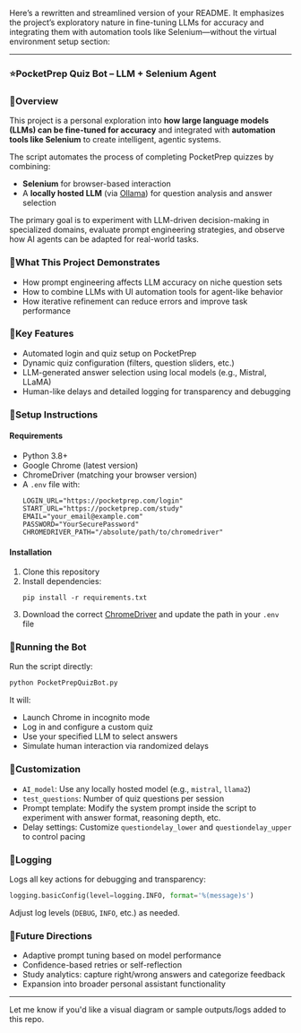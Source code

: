 Here’s a rewritten and streamlined version of your README. It emphasizes the project’s exploratory nature in fine-tuning LLMs for accuracy and integrating them with automation tools like Selenium—without the virtual environment setup section:

---

### ⭐PocketPrep Quiz Bot – LLM + Selenium Agent

### 📌Overview  
This project is a personal exploration into **how large language models (LLMs) can be fine-tuned for accuracy** and integrated with **automation tools like Selenium** to create intelligent, agentic systems.

The script automates the process of completing PocketPrep quizzes by combining:
- **Selenium** for browser-based interaction  
- A **locally hosted LLM** (via [Ollama](https://github.com/jmorganca/ollama)) for question analysis and answer selection  

The primary goal is to experiment with LLM-driven decision-making in specialized domains, evaluate prompt engineering strategies, and observe how AI agents can be adapted for real-world tasks.

### 📌What This Project Demonstrates  
- How prompt engineering affects LLM accuracy on niche question sets  
- How to combine LLMs with UI automation tools for agent-like behavior  
- How iterative refinement can reduce errors and improve task performance

### 📌Key Features  
- Automated login and quiz setup on PocketPrep  
- Dynamic quiz configuration (filters, question sliders, etc.)  
- LLM-generated answer selection using local models (e.g., Mistral, LLaMA)  
- Human-like delays and detailed logging for transparency and debugging  

### 📌Setup Instructions

#### Requirements  
- Python 3.8+  
- Google Chrome (latest version)  
- ChromeDriver (matching your browser version)  
- A `.env` file with:
  ```
  LOGIN_URL="https://pocketprep.com/login"
  START_URL="https://pocketprep.com/study"
  EMAIL="your_email@example.com"
  PASSWORD="YourSecurePassword"
  CHROMEDRIVER_PATH="/absolute/path/to/chromedriver"
  ```

#### Installation  
1. Clone this repository  
2. Install dependencies:
   ```
   pip install -r requirements.txt
   ```
3. Download the correct [ChromeDriver](https://chromedriver.chromium.org/downloads) and update the path in your `.env` file

### 📌Running the Bot  
Run the script directly:
```bash
python PocketPrepQuizBot.py
```
It will:
- Launch Chrome in incognito mode  
- Log in and configure a custom quiz  
- Use your specified LLM to select answers  
- Simulate human interaction via randomized delays

### 📌Customization  
- `AI_model`: Use any locally hosted model (e.g., `mistral`, `llama2`)  
- `test_questions`: Number of quiz questions per session  
- Prompt template: Modify the system prompt inside the script to experiment with answer format, reasoning depth, etc.  
- Delay settings: Customize `questiondelay_lower` and `questiondelay_upper` to control pacing  

### 📌Logging  
Logs all key actions for debugging and transparency:
```python
logging.basicConfig(level=logging.INFO, format='%(message)s')
```
Adjust log levels (`DEBUG`, `INFO`, etc.) as needed.

### 📌Future Directions  
- Adaptive prompt tuning based on model performance  
- Confidence-based retries or self-reflection  
- Study analytics: capture right/wrong answers and categorize feedback  
- Expansion into broader personal assistant functionality

---

Let me know if you'd like a visual diagram or sample outputs/logs added to this repo.
